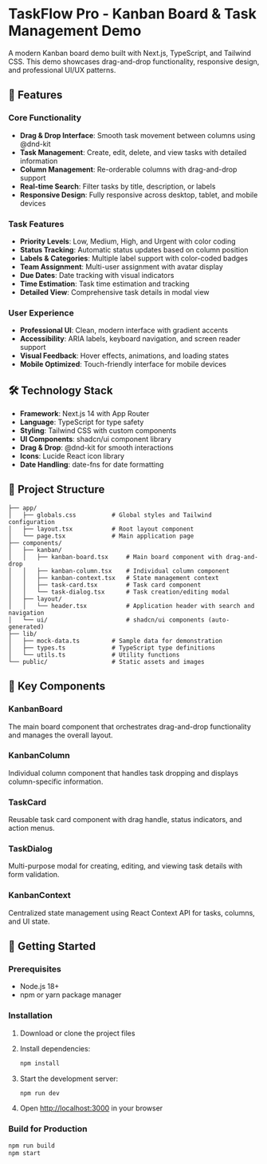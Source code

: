 # TaskFlow Pro - Kanban Board & Task Management Demo

A modern Kanban board demo built with Next.js, TypeScript, and Tailwind CSS. This demo showcases drag-and-drop functionality, responsive design, and professional UI/UX patterns.

## 🚀 Features

### Core Functionality

- **Drag & Drop Interface**: Smooth task movement between columns using @dnd-kit
- **Task Management**: Create, edit, delete, and view tasks with detailed information
- **Column Management**: Re-orderable columns with drag-and-drop support
- **Real-time Search**: Filter tasks by title, description, or labels
- **Responsive Design**: Fully responsive across desktop, tablet, and mobile devices

### Task Features

- **Priority Levels**: Low, Medium, High, and Urgent with color coding
- **Status Tracking**: Automatic status updates based on column position
- **Labels & Categories**: Multiple label support with color-coded badges
- **Team Assignment**: Multi-user assignment with avatar display
- **Due Dates**: Date tracking with visual indicators
- **Time Estimation**: Task time estimation and tracking
- **Detailed View**: Comprehensive task details in modal view

### User Experience

- **Professional UI**: Clean, modern interface with gradient accents
- **Accessibility**: ARIA labels, keyboard navigation, and screen reader support
- **Visual Feedback**: Hover effects, animations, and loading states
- **Mobile Optimized**: Touch-friendly interface for mobile devices

## 🛠️ Technology Stack

- **Framework**: Next.js 14 with App Router
- **Language**: TypeScript for type safety
- **Styling**: Tailwind CSS with custom components
- **UI Components**: shadcn/ui component library
- **Drag & Drop**: @dnd-kit for smooth interactions
- **Icons**: Lucide React icon library
- **Date Handling**: date-fns for date formatting

## 📁 Project Structure

```
├── app/
│   ├── globals.css          # Global styles and Tailwind configuration
│   ├── layout.tsx           # Root layout component
│   └── page.tsx             # Main application page
├── components/
│   ├── kanban/
│   │   ├── kanban-board.tsx     # Main board component with drag-and-drop
│   │   ├── kanban-column.tsx    # Individual column component
│   │   ├── kanban-context.tsx   # State management context
│   │   ├── task-card.tsx        # Task card component
│   │   └── task-dialog.tsx      # Task creation/editing modal
│   ├── layout/
│   │   └── header.tsx           # Application header with search and navigation
│   └── ui/                      # shadcn/ui components (auto-generated)
├── lib/
│   ├── mock-data.ts         # Sample data for demonstration
│   ├── types.ts             # TypeScript type definitions
│   └── utils.ts             # Utility functions
└── public/                  # Static assets and images
```

## 🎯 Key Components

### KanbanBoard

The main board component that orchestrates drag-and-drop functionality and manages the overall layout.

### KanbanColumn

Individual column component that handles task dropping and displays column-specific information.

### TaskCard

Reusable task card component with drag handle, status indicators, and action menus.

### TaskDialog

Multi-purpose modal for creating, editing, and viewing task details with form validation.

### KanbanContext

Centralized state management using React Context API for tasks, columns, and UI state.

## 🚀 Getting Started

### Prerequisites

- Node.js 18+
- npm or yarn package manager

### Installation

1. Download or clone the project files
2. Install dependencies:

   ```bash
   npm install
   ```

3. Start the development server:

   ```bash
   npm run dev
   ```

4. Open [http://localhost:3000](http://localhost:3000) in your browser

### Build for Production

```bash
npm run build
npm start
```
